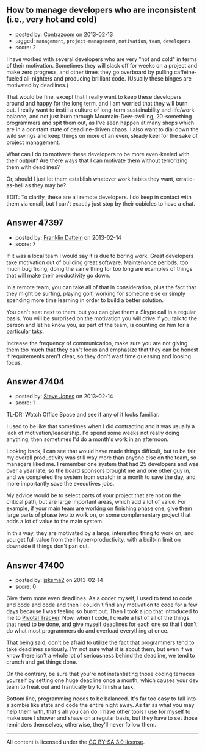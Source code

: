 ## How to manage developers who are inconsistent (i.e., very hot and cold)

- posted by: [Contrazoom](https://stackexchange.com/users/-1/21821-contrazoom) on 2013-02-13
- tagged: `management`, `project-management`, `motivation`, `team`, `developers`
- score: 2

I have worked with several developers who are very "hot and cold" in terms of their motivation.  Sometimes they will slack off for weeks on a project and make zero progress, and other times they go overboard by pulling caffeine-fueled all-nighters and producing brilliant code.  (Usually these binges are motivated by deadlines.)

That would be fine, except that I really want to keep these developers around and happy for the long term, and I am worried that they will burn out.  I really want to instill a culture of long-term sustainability and life/work balance, and not just burn through Mountain-Dew-swilling, 20-something programmers and spit them out, as I've seen happen at many shops which are in a constant state of deadline-driven chaos.  I also want to dial down the wild swings and keep things on more of an even, steady keel for the sake of project management.

What can I do to motivate these developers to be more even-keeled with their output?  Are there ways that I can motivate them without terrorizing them with deadlines?

Or, should I just let them establish whatever work habits they want, erratic-as-hell as they may be?

EDIT:  To clarify, these are all remote developers.  I do keep in contact with them via email, but I can't exactly just stop by their cubicles to have a chat.


## Answer 47397

- posted by: [Franklin Dattein](https://stackexchange.com/users/-1/24014-franklin-dattein) on 2013-02-14
- score: 7

If it was a local team I would say it is due to boring work. Great developers take motivation out of building great software. Maintenance periods, too much bug fixing, doing the same thing for too long are examples of things that will make their productivity go down.

In a remote team, you can take all of that in consideration, plus the fact that they might be surfing, playing golf, working for someone else or simply spending more time learning in order to build a better solution. 

You can't seat next to them, but you can give them a Skype call in a regular basis. You will be surprised on the motivation you will drive if you talk to the person and let he know you, as part of the team, is counting on him for a particular taks.

Increase the frequency of communication, make sure you are not giving them too much that they can't focus and emphasize that they can be honest if requirements aren't clear, so they don't wast time guessing and loosing focus.


## Answer 47404

- posted by: [Steve Jones](https://stackexchange.com/users/-1/12985-steve-jones) on 2013-02-14
- score: 1

TL-DR: Watch Office Space and see if any of it looks familiar.

I used to be like that sometimes when I did contracting and it was usually a lack of motivation/leadership. I'd spend some weeks not really doing anything, then sometimes I'd do a month's work in an afternoon.

Looking back, I can see that would have made things difficult, but to be fair my overall productivity was still way more than anyone else on the team, so managers liked me. I remember one system that had 25 developers and was over a year late, so the board sponsors brought me and one other guy in, and we completed the system from scratch in a month to save the day, and more importantly save the executives jobs.

My advice would be to select parts of your project that are not on the critical path, but are large important areas, which add a lot of value. For example, if your main team are working on finishing phase one, give them large parts of phase two to work on, or some complementary project that adds a lot of value to the main system.

In this way, they are motivated by a large, interesting thing to work on, and you get full value from their hyper-productivity, with a built-in limit on downside if things don't pan out.


## Answer 47400

- posted by: [jsksma2](https://stackexchange.com/users/-1/23755-jsksma2) on 2013-02-14
- score: 0

<p>Give them more even deadlines. As a coder myself, I used to tend to code and code and code and then I couldn't find any motivation to code for a few days because I was feeling so burnt out. Then I took a job that introduced to me to <a href="https://www.pivotaltracker.com/dashboard" rel="nofollow">Pivotal Tracker</a>. Now, when I code, I create a list of all of the things that need to be done, and give myself deadlines for each one so that I don't do what most programmers do and overload everything at once. </p>

<p>That being said, don't be afraid to utilize the fact that programmers tend to take deadlines seriously. I'm not sure what it is about them, but even if we know there isn't a whole lot of seriousness behind the deadline, we tend to crunch and get things done.</p>

<p>On the contrary, be sure that you're not instantiating those coding terraces yourself by setting one huge deadline once a month, which causes your dev team to freak out and frantically try to finish a task. </p>

<p>Bottom line, programming needs to be balanced. It's far too easy to fall into a zombie like state and code the entire night away. As far as what you may help them with, that's all you can do. I have other tools I use for myself to make sure I shower and shave on a regular basis, but they have to set those reminders themselves, otherwise, they'll never follow them.</p>




---

All content is licensed under the [CC BY-SA 3.0 license](https://creativecommons.org/licenses/by-sa/3.0/).
